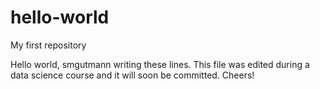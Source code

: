# hello-world
My first repository

Hello world,
smgutmann writing these lines. This file was edited during a data science course and it will soon be committed.
Cheers!
